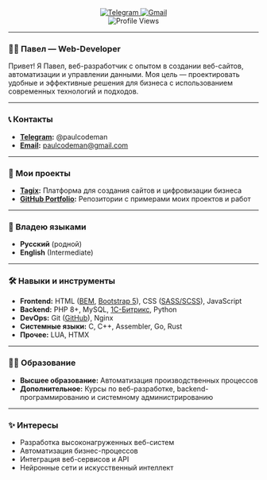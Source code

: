 <div id="badges" align="center">
  <a href="https://t.me/paulcodeman" target="_blank">
    <img src="https://img.shields.io/badge/Telegram-blue?style=for-the-badge&logo=telegram&logoColor=white" alt="Telegram">
  </a>
  <a href="mailto:paulcodeman@gmail.com">
    <img src="https://img.shields.io/badge/Gmail-red?style=for-the-badge&logo=gmail&logoColor=white" alt="Gmail">
  </a>
</div>
<div id="stats" align="center">
  <img src="https://komarev.com/ghpvc/?username=paulcodeman&style=flat-square&color=blue" alt="Profile Views">
</div>

---

### :man_technologist: Павел — Web-Developer  

Привет! Я Павел, веб-разработчик с опытом в создании веб-сайтов, автоматизации и управлении данными. Моя цель — проектировать удобные и эффективные решения для бизнеса с использованием современных технологий и подходов.

---

### :telephone_receiver: Контакты

- **[Telegram](https://t.me/paulcodeman):** @paulcodeman  
- **[Email](mailto:paulcodeman@gmail.com):** paulcodeman@gmail.com  

---

### :briefcase: Мои проекты

- **[Tagix](https://tagix.tech/):** Платформа для создания сайтов и цифровизации бизнеса  
- **[GitHub Portfolio](https://github.com/paulcodeman?tab=repositories):** Репозитории с примерами моих проектов и работ  

---

### :book: Владею языками

- **Русский** (родной)  
- **English** (Intermediate)  

---

### :hammer_and_wrench: Навыки и инструменты

- **Frontend:** HTML ([BEM](https://ru.bem.info/), [Bootstrap 5](https://getbootstrap.com/)), CSS ([SASS/SCSS](https://sass-scss.ru/)), JavaScript  
- **Backend:** PHP 8+, MySQL, [1С-Битрикс](https://www.1c-bitrix.ru/), Python  
- **DevOps:** Git ([GitHub](https://github.com/)), Nginx  
- **Системные языки:** C, C++, Assembler, Go, Rust  
- **Прочее:** LUA, HTMX  

---

### :man_student: Образование

- **Высшее образование:** Автоматизация производственных процессов  
- **Дополнительное:** Курсы по веб-разработке, backend-программированию и системному администрированию  

---

### :sparkles: Интересы

- Разработка высоконагруженных веб-систем  
- Автоматизация бизнес-процессов  
- Интеграция веб-сервисов и API  
- Нейронные сети и искусственный интеллект  
